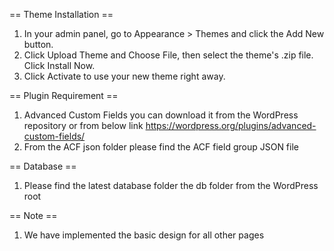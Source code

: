 == Theme Installation ==

1. In your admin panel, go to Appearance > Themes and click the Add New button.
2. Click Upload Theme and Choose File, then select the theme's .zip file. Click Install Now.
3. Click Activate to use your new theme right away.

== Plugin Requirement ==
1. Advanced Custom Fields you can download it from the WordPress repository or from below link
   https://wordpress.org/plugins/advanced-custom-fields/
2. From the ACF json folder please find the ACF field group JSON file   

   
== Database ==  
1. Please find the latest database folder the db folder from the WordPress root

== Note ==  
1. We have implemented the basic design for all other pages
